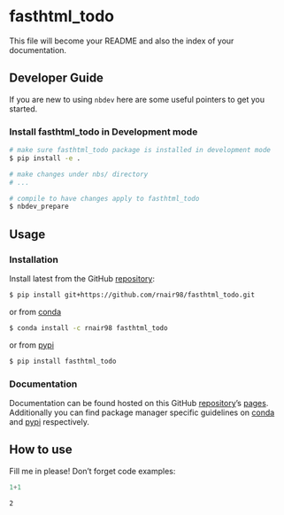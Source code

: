 # fasthtml_todo


<!-- WARNING: THIS FILE WAS AUTOGENERATED! DO NOT EDIT! -->

This file will become your README and also the index of your
documentation.

## Developer Guide

If you are new to using `nbdev` here are some useful pointers to get you
started.

### Install fasthtml_todo in Development mode

``` sh
# make sure fasthtml_todo package is installed in development mode
$ pip install -e .

# make changes under nbs/ directory
# ...

# compile to have changes apply to fasthtml_todo
$ nbdev_prepare
```

## Usage

### Installation

Install latest from the GitHub
[repository](https://github.com/rnair98/fasthtml_todo):

``` sh
$ pip install git+https://github.com/rnair98/fasthtml_todo.git
```

or from [conda](https://anaconda.org/rnair98/fasthtml_todo)

``` sh
$ conda install -c rnair98 fasthtml_todo
```

or from [pypi](https://pypi.org/project/fasthtml_todo/)

``` sh
$ pip install fasthtml_todo
```

### Documentation

Documentation can be found hosted on this GitHub
[repository](https://github.com/rnair98/fasthtml_todo)’s
[pages](https://rnair98.github.io/fasthtml_todo/). Additionally you can
find package manager specific guidelines on
[conda](https://anaconda.org/rnair98/fasthtml_todo) and
[pypi](https://pypi.org/project/fasthtml_todo/) respectively.

## How to use

Fill me in please! Don’t forget code examples:

``` python
1+1
```

    2
